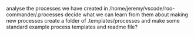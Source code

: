 analyse the processes we have created in 
/home/jeremy/vscode/roo-commander/.processes
decide what we can learn from them about making new processes
create a folder of
.templates/processes
and make some standard example process templates and readme file?